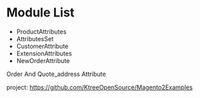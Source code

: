 
# Module List

- ProductAttributes
- AttributesSet
- CustomerAttribute
- ExtensionAttributes
- NewOrderAttribute


Order And Quote_address Attribute

project:
https://github.com/KtreeOpenSource/Magento2Examples
